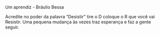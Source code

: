 Um aprendiz - Bráulio Bessa

Acredite no poder
da palavra “Desistir"
tire o D coloque o R
que você vai Resistir.
Uma pequena mudança
às vezes traz esperança
e faz a gente seguir.
